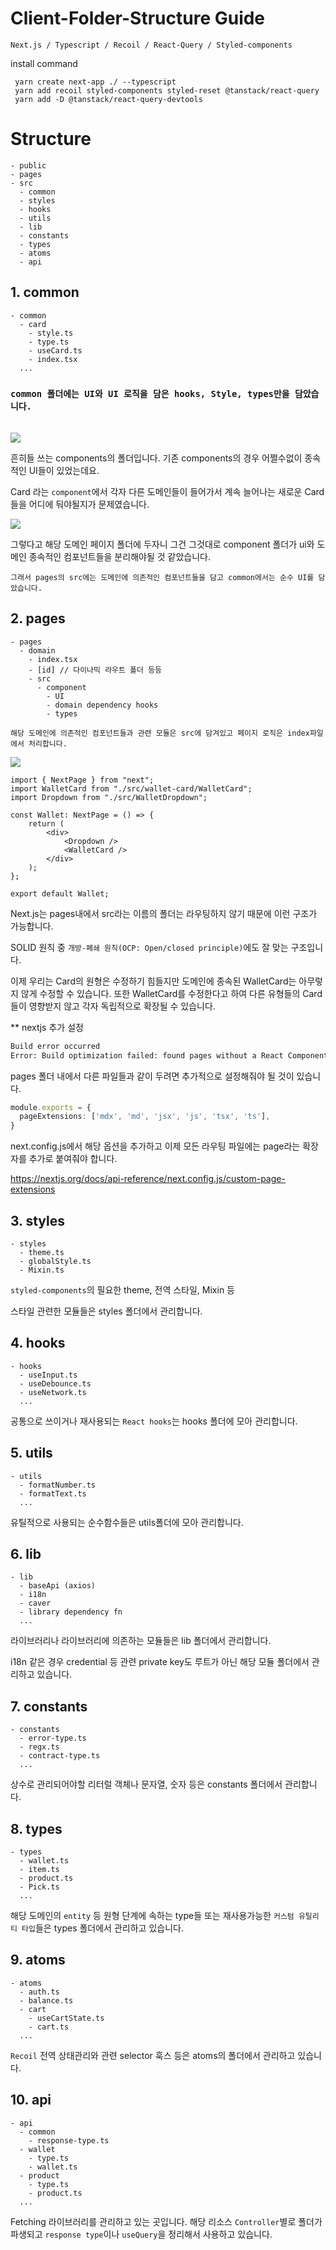 # Client-Folder-Structure Guide

`Next.js / Typescript / Recoil / React-Query / Styled-components`

install command

     yarn create next-app ./ --typescript
     yarn add recoil styled-components styled-reset @tanstack/react-query
     yarn add -D @tanstack/react-query-devtools

# Structure

    - public
    - pages
    - src
      - common
      - styles
      - hooks
      - utils
      - lib
      - constants
      - types
      - atoms
      - api
    

## 1. common

    - common
      - card
        - style.ts
        - type.ts
        - useCard.ts
        - index.tsx
      ...

### `common 폴더에는 UI와 UI 로직을 담은 hooks, Style, types만을 담았습니다.`

<br/>

<img src="./docs/docs1.png"/>

흔히들 쓰는 components의 폴더입니다. 기존 components의 경우 어쩔수없이 종속적인 UI들이 있었는데요.

Card 라는 `component`에서 각자 다른 도메인들이 들어가서 계속 늘어나는 새로운 Card들을 어디에 둬야될지가 문제였습니다.

<img src="./docs/docs2.png"/>

그렇다고 해당 도메인 페이지 폴더에 두자니 그건 그것대로 component 폴더가 ui와 도메인 종속적인 컴포넌트들을 분리해야될 것 같았습니다.

    그래서 pages의 src에는 도메인에 의존적인 컴포넌트들을 담고 common에서는 순수 UI를 담았습니다.

## 2. pages

    - pages
      - domain
        - index.tsx
        - [id] // 다이나믹 라우트 폴더 등등
        - src
          - component
            - UI
            - domain dependency hooks
            - types

`해당 도메인에 의존적인 컴포넌트들과 관련 모듈은 src에 담겨있고 페이지 로직은 index파일에서 처리합니다.`

<img src="./docs/docs4.png"/>

```tsx
import { NextPage } from "next";
import WalletCard from "./src/wallet-card/WalletCard";
import Dropdown from "./src/WalletDropdown";

const Wallet: NextPage = () => {
	return (
		<div>
			<Dropdown />
			<WalletCard />
		</div>
	);
};

export default Wallet;
```

Next.js는 pages내에서 src라는 이름의 폴더는 라우팅하지 않기 때문에 이런 구조가 가능합니다.

SOLID 원칙 중 `개방-폐쇄 원칙(OCP: Open/closed principle)`에도 잘 맞는 구조입니다.

이제 우리는 Card의 원형은 수정하기 힘들지만 도메인에 종속된 WalletCard는 아무렇지 않게 수정할 수 있습니다. 또한 WalletCard를 수정한다고 하여 다른 유형들의 Card들이 영향받지 않고 각자 독립적으로 확장될 수 있습니다.

** nextjs 추가 설정 

```bash
Build error occurred
Error: Build optimization failed: found pages without a React Component as default export in
```

pages 폴더 내에서 다른 파일들과 같이 두려면 추가적으로 설정해줘야 될 것이 있습니다. 

```ts
module.exports = {
  pageExtensions: ['mdx', 'md', 'jsx', 'js', 'tsx', 'ts'],
}
```

next.config.js에서 해당 옵션을 추가하고 이제 모든 라우팅 파일에는 page라는 확장자를 추가로 붙여줘야 합니다.



https://nextjs.org/docs/api-reference/next.config.js/custom-page-extensions

## 3. styles

    - styles
      - theme.ts
      - globalStyle.ts
      - Mixin.ts

`styled-components`의 필요한 theme, 전역 스타일, Mixin 등

스타일 관련한 모듈들은 styles 폴더에서 관리합니다.

## 4. hooks

    - hooks
      - useInput.ts
      - useDebounce.ts
      - useNetwork.ts
      ...

공통으로 쓰이거나 재사용되는 `React hooks`는 hooks 폴더에 모아 관리합니다.

## 5. utils

    - utils
      - formatNumber.ts
      - formatText.ts
      ...

유틸적으로 사용되는 순수함수들은 utils폴더에 모아 관리합니다.

## 6. lib

    - lib
      - baseApi (axios)
      - i18n
      - caver
      - library dependency fn
      ...

라이브러리나 라이브러리에 의존하는 모듈들은 lib 폴더에서 관리합니다.

i18n 같은 경우 credential 등 관련 private key도 루트가 아닌 해당 모듈 폴더에서 관리하고 있습니다.

## 7. constants

    - constants
      - error-type.ts
      - regx.ts
      - contract-type.ts
      ...

상수로 관리되어야할 리터럴 객체나 문자열, 숫자 등은 constants 폴더에서 관리합니다.

## 8. types

    - types
      - wallet.ts
      - item.ts
      - product.ts
      - Pick.ts
      ...

해당 도메인의 `entity` 등 원형 단계에 속하는 type들 또는 재사용가능한 `커스텀 유틸리티 타입`들은 types 폴더에서 관리하고 있습니다.

## 9. atoms

    - atoms
      - auth.ts
      - balance.ts
      - cart
        - useCartState.ts
        - cart.ts
      ...

`Recoil` 전역 상태관리와 관련 selector 훅스 등은 atoms의 폴더에서 관리하고 있습니다.

## 10. api

    - api
      - common
        - response-type.ts
      - wallet
        - type.ts
        - wallet.ts
      - product
        - type.ts
        - product.ts
      ...

Fetching 라이브러리를 관리하고 있는 곳입니다. 해당 리소스 `Controller`별로 폴더가 파생되고 `response type`이나 `useQuery`을 정리해서 사용하고 있습니다.
